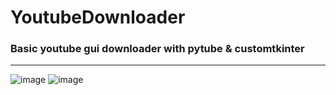 # YoutubeDownloader
### Basic youtube gui downloader with pytube &amp; customtkinter
------------------------------------------------------------
![image](https://github.com/ShifuGithub/YoutubeDownloader/assets/21978691/928f4e91-4812-48af-87d9-d4e679e60cb1)
![image](https://github.com/ShifuGithub/YoutubeDownloader/assets/21978691/a931ad4b-d18e-4a88-8d59-5921caa570ca)

